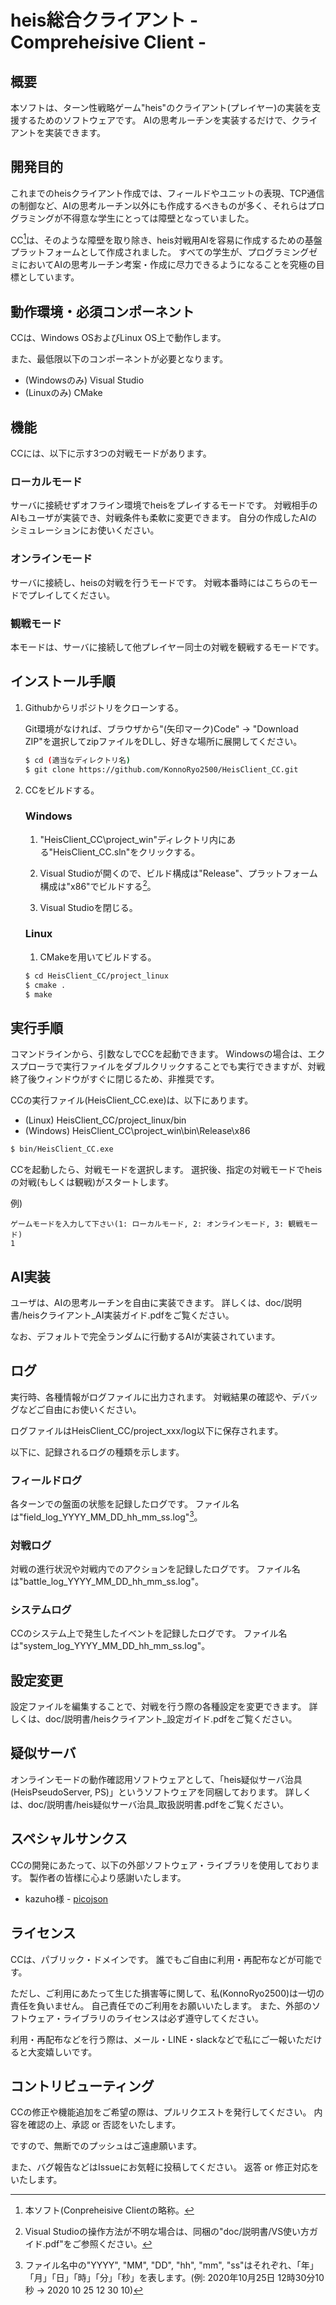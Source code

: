 # heis総合クライアント - Comprehe*i*sive Client -

## 概要

本ソフトは、ターン性戦略ゲーム"heis"のクライアント(プレイヤー)の実装を支援するためのソフトウェアです。
AIの思考ルーチンを実装するだけで、クライアントを実装できます。



## 開発目的

これまでのheisクライアント作成では、フィールドやユニットの表現、TCP通信の制御など、AIの思考ルーチン以外にも作成するべきものが多く、それらはプログラミングが不得意な学生にとっては障壁となっていました。

CC[^CC略称]は、そのような障壁を取り除き、heis対戦用AIを容易に作成するための基盤プラットフォームとして作成されました。
すべての学生が、プログラミングゼミにおいてAIの思考ルーチン考案・作成に尽力できるようになることを究極の目標としています。



## 動作環境・必須コンポーネント

CCは、Windows OSおよびLinux OS上で動作します。

また、最低限以下のコンポーネントが必要となります。

- (Windowsのみ) Visual Studio
- (Linuxのみ) CMake



## 機能

CCには、以下に示す3つの対戦モードがあります。

### ローカルモード

サーバに接続せずオフライン環境でheisをプレイするモードです。
対戦相手のAIもユーザが実装でき、対戦条件も柔軟に変更できます。
自分の作成したAIのシミュレーションにお使いください。



### オンラインモード

サーバに接続し、heisの対戦を行うモードです。
対戦本番時にはこちらのモードでプレイしてください。



### 観戦モード

本モードは、サーバに接続して他プレイヤー同士の対戦を観戦するモードです。



## インストール手順

1. Githubからリポジトリをクローンする。

   Git環境がなければ、ブラウザから"(矢印マーク)Code" -> "Download ZIP"を選択してzipファイルをDLし、好きな場所に展開してください。

   ```bash
   $ cd (適当なディレクトリ名)
   $ git clone https://github.com/KonnoRyo2500/HeisClient_CC.git
   ```

   

2. CCをビルドする。

   ### Windows

   1. "HeisClient_CC\project_win"ディレクトリ内にある"HeisClient_CC.sln"をクリックする。

   2. Visual Studioが開くので、ビルド構成は"Release"、プラットフォーム構成は"x86"でビルドする[^VS操作]。

   3. Visual Studioを閉じる。

      

   ### Linux

   1. CMakeを用いてビルドする。
   
   ```bash
   $ cd HeisClient_CC/project_linux
   $ cmake .
   $ make
   ```



## 実行手順

コマンドラインから、引数なしでCCを起動できます。
Windowsの場合は、エクスプローラで実行ファイルをダブルクリックすることでも実行できますが、対戦終了後ウィンドウがすぐに閉じるため、非推奨です。

CCの実行ファイル(HeisClient_CC.exe)は、以下にあります。

- (Linux) HeisClient_CC/project_linux/bin
- (Windows) HeisClient_CC\project_win\bin\Release\x86

```bash
$ bin/HeisClient_CC.exe
```



CCを起動したら、対戦モードを選択します。
選択後、指定の対戦モードでheisの対戦(もしくは観戦)がスタートします。

例)

```
ゲームモードを入力して下さい(1: ローカルモード, 2: オンラインモード, 3: 観戦モード)
1
```



## AI実装

ユーザは、AIの思考ルーチンを自由に実装できます。
詳しくは、doc/説明書/heisクライアント_AI実装ガイド.pdfをご覧ください。

なお、デフォルトで完全ランダムに行動するAIが実装されています。



## ログ

実行時、各種情報がログファイルに出力されます。
対戦結果の確認や、デバッグなどご自由にお使いください。

ログファイルはHeisClient_CC/project_xxx/log以下に保存されます。

以下に、記録されるログの種類を示します。

### フィールドログ

各ターンでの盤面の状態を記録したログです。
ファイル名は"field_log_YYYY_MM_DD_hh_mm_ss.log"[^日時]。



### 対戦ログ

対戦の進行状況や対戦内でのアクションを記録したログです。
ファイル名は"battle_log_YYYY_MM_DD_hh_mm_ss.log"。



### システムログ

CCのシステム上で発生したイベントを記録したログです。
ファイル名は"system_log_YYYY_MM_DD_hh_mm_ss.log"。



## 設定変更

設定ファイルを編集することで、対戦を行う際の各種設定を変更できます。
詳しくは、doc/説明書/heisクライアント_設定ガイド.pdfをご覧ください。



## 疑似サーバ

オンラインモードの動作確認用ソフトウェアとして、「heis疑似サーバ治具(HeisPseudoServer, PS)」というソフトウェアを同梱しております。
詳しくは、doc/説明書/heis疑似サーバ治具_取扱説明書.pdfをご覧ください。



## スペシャルサンクス

CCの開発にあたって、以下の外部ソフトウェア・ライブラリを使用しております。
製作者の皆様に心より感謝いたします。

- kazuho様 - [picojson](https://github.com/kazuho/picojson)



## ライセンス

CCは、パブリック・ドメインです。
誰でもご自由に利用・再配布などが可能です。

ただし、ご利用にあたって生じた損害等に関して、私(KonnoRyo2500)は一切の責任を負いません。
自己責任でのご利用をお願いいたします。
また、外部のソフトウェア・ライブラリのライセンスは必ず遵守してください。

利用・再配布などを行う際は、メール・LINE・slackなどで私にご一報いただけると大変嬉しいです。



## コントリビューティング

CCの修正や機能追加をご希望の際は、プルリクエストを発行してください。
内容を確認の上、承認 or 否認をいたします。

ですので、無断でのプッシュはご遠慮願います。

また、バグ報告などはIssueにお気軽に投稿してください。
返答 or 修正対応をいたします。



[^CC略称]: 本ソフト(Conpreheisive Clientの略称。
[^VS操作]: Visual Studioの操作方法が不明な場合は、同梱の"doc/説明書/VS使い方ガイド.pdf"をご参照ください。

[^日時]: ファイル名中の"YYYY", "MM", "DD", "hh", "mm", "ss"はそれぞれ、「年」「月」「日」「時」「分」「秒」を表します。(例: 2020年10月25日 12時30分10秒 -> 2020 10 25 12 30 10)

